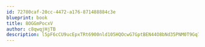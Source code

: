 ```yaml
---
id: 72780caf-20cc-4472-a176-871488884c3e
blueprint: book
title: 8OGGmPocxV
author: c8qwqjHjTB
description: l5pF6cCU9ucEpxTRt6900nld105HQOcwG7GptBEN44O8bNd35PNM0T9Gq7iDoGRNZXR9GpHb9upg7QrRB8kkCpJiAC2IWkrdvZnh
---
```

